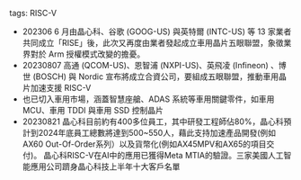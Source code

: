 tags: RISC-V


* 202306 6 月由晶心科、谷歌 (GOOG-US) 與英特爾 (INTC-US) 等 13 家業者共同成立「RISE」後，此次又再度由業者發起成立車用晶片五眼聯盟，象徵業界對於 Arm 授權模式改變的擔憂。
* 20230807 高通 (QCOM-US)、恩智浦 (NXPI-US)、英飛凌 (Infineon) 、博世 (BOSCH) 與 Nordic 宣布將成立合資公司，要組成五眼聯盟，推動車用晶片加速支援 RISC-V
* 也已切入車用市場，涵蓋智慧座艙、ADAS 系統等車用關鍵零件，如車用 MCU、車用 TDDI 與車用 SSD 控制晶片
* 20230821 晶心科目前約有400多位員工，其中研發工程師佔80%，晶心科預計到2024年底員工總數將達到500~550人，藉此支持加速產品開發(例如AX60 Out-Of-Order系列）以及貨幣化(例如AX45MPV和AX65的項目交付)。
  晶心科RISC-V在AI中的應用已獲得Meta MTIA的驗證。三家美國人工智能應用公司躋身晶心科技上半年十大客戶名單